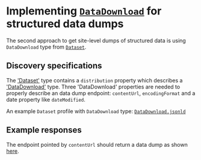 # Implementing [`DataDownload`](https://developers.google.com/search/docs/appearance/structured-data/dataset#publication) for structured data dumps
The second approach to get site-level dumps of structured data is using `DataDownload` type from [`Dataset`](https://developers.google.com/search/docs/appearance/structured-data/dataset#publication).

## Discovery specifications
The ['Dataset'](https://schema.org/Dataset) type contains a `distribution` property which describes a ['DataDownload'](https://schema.org/DataDownload) type. Three 'DataDownload' properties are needed to properly describe an data dump endpoint: `contentUrl`, `encodingFormat` and a date property like `dateModified`.

An example `Dataset` profile with `DataDownload` type: [`DataDownload.jsonld`](DataDownload.jsonld)

## Example responses
The endpoint pointed by `contentUrl` should return a data dump as shown [here](dump.jsonld).  

